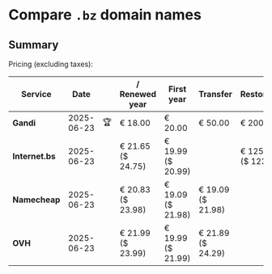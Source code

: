 # Compare `.bz` domain names

## Summary

Pricing (excluding taxes):

| Service | Date |  | / Renewed year | First year | Transfer | Restoration |
|--|--|--|--|--|--|--|
| **Gandi** | 2025-06-23 | 🏆 | € 18.00 | € 20.00 | € 50.00 | € 200.00 |
| **Internet.bs** | 2025-06-23 |  | € 21.65<br>($ 24.75) | € 19.99<br>($ 20.99) |  | € 125.49<br>($ 123.85) |
| **Namecheap** | 2025-06-23 |  | € 20.83<br>($ 23.98) | € 19.09<br>($ 21.98) | € 19.09<br>($ 21.98) |  |
| **OVH** | 2025-06-23 |  | € 21.99<br>($ 23.99) | € 19.99<br>($ 21.99) | € 21.89<br>($ 24.29) |  |
